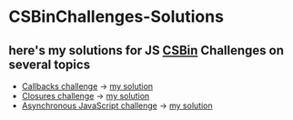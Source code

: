 # CSBinChallenges-Solutions
## here's my solutions for JS [CSBin](http://csbin.io/) Challenges on several topics
- [Callbacks challenge](http://csbin.io/callbacks) -> [my solution](https://github.com/AmrKhaledAK47/CSBinChallenges-Solutions/edit/main/callbacks.js)
- [Closures challenge](http://csbin.io/closures) -> [my solution](https://github.com/AmrKhaledAK47/CSBinChallenges-Solutions/edit/main/closures.js)
- [Asynchronous JavaScript challenge](http://csbin.io/async) -> [my solution](https://github.com/AmrKhaledAK47/CSBinChallenges-Solutions/edit/main/async.js)
